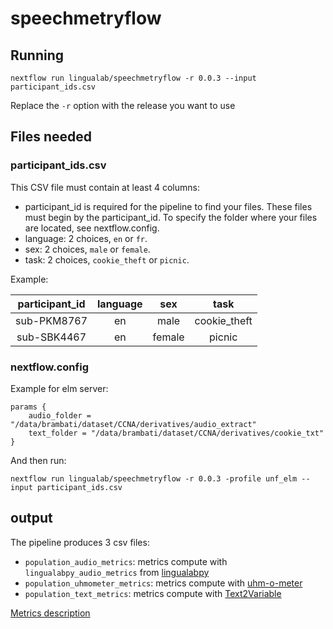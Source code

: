 # speechmetryflow

## Running

`nextflow run lingualab/speechmetryflow -r 0.0.3 --input participant_ids.csv`

Replace the `-r` option with the release you want to use

## Files needed

### participant_ids.csv

This CSV file must contain at least 4 columns:

- participant_id is required for the pipeline to find your files. These files must begin by the participant_id. To specify the folder where your files are located, see nextflow.config.
- language: 2 choices, `en` or `fr`.
- sex: 2 choices, `male` or `female`.
- task: 2 choices, `cookie_theft` or `picnic`.

Example:

| participant_id | language |   sex  |     task     |
|:--------------:|:--------:|:------:|:------------:|
|   sub-PKM8767  |    en    |  male  | cookie_theft |
|   sub-SBK4467  |    en    | female |    picnic    |

### nextflow.config

Example for elm server:

```
params {
    audio_folder = "/data/brambati/dataset/CCNA/derivatives/audio_extract"
    text_folder = "/data/brambati/dataset/CCNA/derivatives/cookie_txt"
}
```

And then run:

`nextflow run lingualab/speechmetryflow -r 0.0.3 -profile unf_elm --input participant_ids.csv`

## output

The pipeline produces 3 csv files:

- `population_audio_metrics`: metrics compute with `lingualabpy_audio_metrics` from [lingualabpy](https://github.com/lingualab/lingualabpy)
- `population_uhmometer_metrics`: metrics compute with [uhm-o-meter](https://sites.google.com/view/uhm-o-meter/home)
- `population_text_metrics`: metrics compute with [Text2Variable](https://github.com/lingualab/Text2Variable)

[Metrics description](https://metayer-pierre-briac.notion.site/Extractions-des-variables-fd2a68ee01044a1d9b0874518e78dd86)
